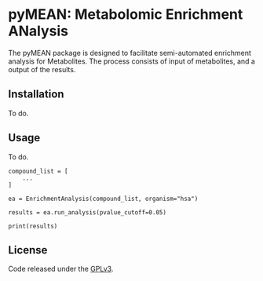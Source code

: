 # pyMEAN: Metabolomic Enrichment ANalysis

The pyMEAN package is designed to facilitate semi-automated enrichment analysis for Metabolites. The process consists of input of metabolites, and a output of the results.

## Installation

To do.

## Usage

To do.

```
compound_list = [
    ...
]

ea = EnrichmentAnalysis(compound_list, organism="hsa")

results = ea.run_analysis(pvalue_cutoff=0.05)

print(results)
```

## License

Code released under the [GPLv3](https://github.com/KeironO/pymetabenrichanalysis/blob/master/LICENSE).

